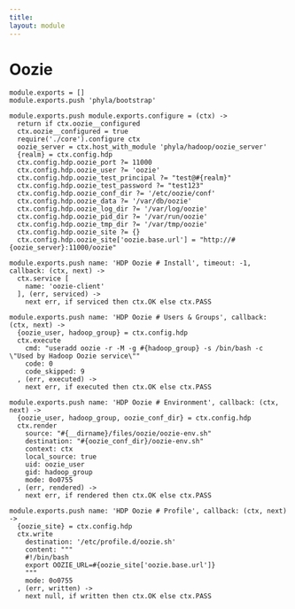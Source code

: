 ```yaml
---
title: 
layout: module
---
```


# Oozie

    module.exports = []
    module.exports.push 'phyla/bootstrap'

    module.exports.push module.exports.configure = (ctx) ->
      return if ctx.oozie__configured
      ctx.oozie__configured = true
      require('./core').configure ctx
      oozie_server = ctx.host_with_module 'phyla/hadoop/oozie_server'
      {realm} = ctx.config.hdp
      ctx.config.hdp.oozie_port ?= 11000
      ctx.config.hdp.oozie_user ?= 'oozie'
      ctx.config.hdp.oozie_test_principal ?= "test@#{realm}"
      ctx.config.hdp.oozie_test_password ?= "test123"
      ctx.config.hdp.oozie_conf_dir ?= '/etc/oozie/conf'
      ctx.config.hdp.oozie_data ?= '/var/db/oozie'
      ctx.config.hdp.oozie_log_dir ?= '/var/log/oozie'
      ctx.config.hdp.oozie_pid_dir ?= '/var/run/oozie'
      ctx.config.hdp.oozie_tmp_dir ?= '/var/tmp/oozie'
      ctx.config.hdp.oozie_site ?= {}
      ctx.config.hdp.oozie_site['oozie.base.url'] = "http://#{oozie_server}:11000/oozie"

    module.exports.push name: 'HDP Oozie # Install', timeout: -1, callback: (ctx, next) ->
      ctx.service [
        name: 'oozie-client'
      ], (err, serviced) ->
        next err, if serviced then ctx.OK else ctx.PASS

    module.exports.push name: 'HDP Oozie # Users & Groups', callback: (ctx, next) ->
      {oozie_user, hadoop_group} = ctx.config.hdp
      ctx.execute
        cmd: "useradd oozie -r -M -g #{hadoop_group} -s /bin/bash -c \"Used by Hadoop Oozie service\""
        code: 0
        code_skipped: 9
      , (err, executed) ->
        next err, if executed then ctx.OK else ctx.PASS

    module.exports.push name: 'HDP Oozie # Environment', callback: (ctx, next) ->
      {oozie_user, hadoop_group, oozie_conf_dir} = ctx.config.hdp
      ctx.render
        source: "#{__dirname}/files/oozie/oozie-env.sh"
        destination: "#{oozie_conf_dir}/oozie-env.sh"
        context: ctx
        local_source: true
        uid: oozie_user
        gid: hadoop_group
        mode: 0o0755
      , (err, rendered) ->
        next err, if rendered then ctx.OK else ctx.PASS

    module.exports.push name: 'HDP Oozie # Profile', callback: (ctx, next) ->
      {oozie_site} = ctx.config.hdp
      ctx.write
        destination: '/etc/profile.d/oozie.sh'
        content: """
        #!/bin/bash
        export OOZIE_URL=#{oozie_site['oozie.base.url']}
        """
        mode: 0o0755
      , (err, written) ->
        next null, if written then ctx.OK else ctx.PASS
